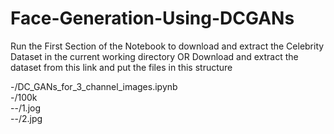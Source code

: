 # Face-Generation-Using-DCGANs

Run the First Section of the Notebook to download and extract the Celebrity Dataset in the current working directory
                                                OR
Download and extract the dataset from this link and put the files in this structure

  -/DC_GANs_for_3_channel_images.ipynb<br/>
  -/100k<br/>
  --/1.jog<br/>
  --/2.jpg
